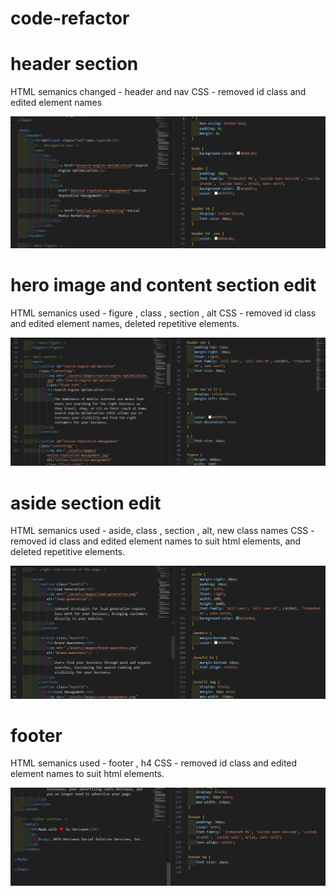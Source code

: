 # code-refactor

#  header section

HTML semanics changed - header and nav
CSS - removed id class and edited element names 

![Alt text](image.png)

# hero image and content section edit

HTML semanics used - figure , class , section , alt
CSS - removed id class and edited element names, deleted repetitive elements. 

![Alt text](image-1.png)

# aside section edit

HTML semanics used - aside, class , section , alt, new class names
CSS - removed id class and edited element names to suit html elements, and deleted repetitive elements. 

![Alt text](image-2.png)

# footer

HTML semanics used - footer ,  h4
CSS - removed id class and edited element names to suit html elements.

![Alt text](image-4.png)



